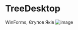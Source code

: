 # TreeDesktop
WinForms, Єгупов Яків
![image](https://github.com/Ve-Jo/TreeDesktop/assets/46853362/906dc52f-0e9b-4aac-9d55-587ab7e7ea46)
